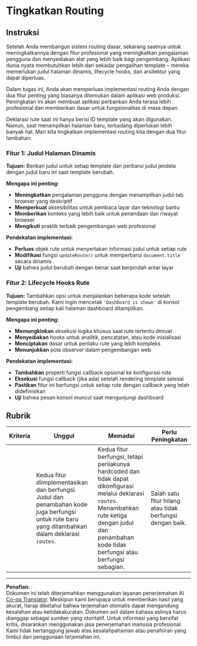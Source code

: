 <!--
CO_OP_TRANSLATOR_METADATA:
{
  "original_hash": "df0dcecddcd28ea8cbf6ede0ad57d673",
  "translation_date": "2025-10-24T14:12:04+00:00",
  "source_file": "7-bank-project/1-template-route/assignment.md",
  "language_code": "id"
}
-->
# Tingkatkan Routing

## Instruksi

Setelah Anda membangun sistem routing dasar, sekarang saatnya untuk meningkatkannya dengan fitur profesional yang meningkatkan pengalaman pengguna dan menyediakan alat yang lebih baik bagi pengembang. Aplikasi dunia nyata membutuhkan lebih dari sekadar pengalihan template – mereka memerlukan judul halaman dinamis, lifecycle hooks, dan arsitektur yang dapat diperluas.

Dalam tugas ini, Anda akan memperluas implementasi routing Anda dengan dua fitur penting yang biasanya ditemukan dalam aplikasi web produksi. Peningkatan ini akan membuat aplikasi perbankan Anda terasa lebih profesional dan memberikan dasar untuk fungsionalitas di masa depan.

Deklarasi rute saat ini hanya berisi ID template yang akan digunakan. Namun, saat menampilkan halaman baru, terkadang diperlukan lebih banyak hal. Mari kita tingkatkan implementasi routing kita dengan dua fitur tambahan:

### Fitur 1: Judul Halaman Dinamis
**Tujuan:** Berikan judul untuk setiap template dan perbarui judul jendela dengan judul baru ini saat template berubah.

**Mengapa ini penting:**
- **Meningkatkan** pengalaman pengguna dengan menampilkan judul tab browser yang deskriptif
- **Memperkuat** aksesibilitas untuk pembaca layar dan teknologi bantu  
- **Memberikan** konteks yang lebih baik untuk penandaan dan riwayat browser
- **Mengikuti** praktik terbaik pengembangan web profesional

**Pendekatan implementasi:**
- **Perluas** objek rute untuk menyertakan informasi judul untuk setiap rute
- **Modifikasi** fungsi `updateRoute()` untuk memperbarui `document.title` secara dinamis
- **Uji** bahwa judul berubah dengan benar saat berpindah antar layar

### Fitur 2: Lifecycle Hooks Rute  
**Tujuan:** Tambahkan opsi untuk menjalankan beberapa kode setelah template berubah. Kami ingin mencetak `'Dashboard is shown'` di konsol pengembang setiap kali halaman dashboard ditampilkan.

**Mengapa ini penting:**
- **Memungkinkan** eksekusi logika khusus saat rute tertentu dimuat
- **Menyediakan** hooks untuk analitik, pencatatan, atau kode inisialisasi
- **Menciptakan** dasar untuk perilaku rute yang lebih kompleks
- **Menunjukkan** pola observer dalam pengembangan web

**Pendekatan implementasi:**
- **Tambahkan** properti fungsi callback opsional ke konfigurasi rute
- **Eksekusi** fungsi callback (jika ada) setelah rendering template selesai
- **Pastikan** fitur ini berfungsi untuk setiap rute dengan callback yang telah didefinisikan
- **Uji** bahwa pesan konsol muncul saat mengunjungi dashboard

## Rubrik

| Kriteria | Unggul                                                                                                                          | Memadai                                                                                                                                                                                  | Perlu Peningkatan                                       |
| -------- | -------------------------------------------------------------------------------------------------------------------------------- | ----------------------------------------------------------------------------------------------------------------------------------------------------------------------------------------- | ------------------------------------------------------- |
|          | Kedua fitur diimplementasikan dan berfungsi. Judul dan penambahan kode juga berfungsi untuk rute baru yang ditambahkan dalam deklarasi `routes`. | Kedua fitur berfungsi, tetapi perilakunya hardcoded dan tidak dapat dikonfigurasi melalui deklarasi `routes`. Menambahkan rute ketiga dengan judul dan penambahan kode tidak berfungsi atau berfungsi sebagian. | Salah satu fitur hilang atau tidak berfungsi dengan baik. |

---

**Penafian**:  
Dokumen ini telah diterjemahkan menggunakan layanan penerjemahan AI [Co-op Translator](https://github.com/Azure/co-op-translator). Meskipun kami berupaya untuk memberikan hasil yang akurat, harap diketahui bahwa terjemahan otomatis dapat mengandung kesalahan atau ketidakakuratan. Dokumen asli dalam bahasa aslinya harus dianggap sebagai sumber yang otoritatif. Untuk informasi yang bersifat kritis, disarankan menggunakan jasa penerjemahan manusia profesional. Kami tidak bertanggung jawab atas kesalahpahaman atau penafsiran yang timbul dari penggunaan terjemahan ini.